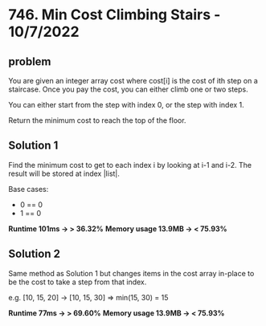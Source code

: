 # 746. Min Cost Climbing Stairs - 10/7/2022

## problem

You are given an integer array cost where cost[i] is the cost of ith step on a staircase. Once you pay the cost, you can either climb one or two steps.

You can either start from the step with index 0, or the step with index 1.

Return the minimum cost to reach the top of the floor.

## Solution 1

Find the minimum cost to get to each index i by looking at i-1 and i-2. The result will be stored at index |list|.

Base cases:

- 0 == 0
- 1 == 0

**Runtime 101ms -> > 36.32%**
**Memory usage 13.9MB -> < 75.93%**

## Solution 2

Same method as Solution 1 but changes items in the cost array in-place to be the cost to take a step from that index.

e.g. [10, 15, 20] -> [10, 15, 30] => min(15, 30) = 15

**Runtime 77ms -> > 69.60%**
**Memory usage 13.9MB -> < 75.93%**
